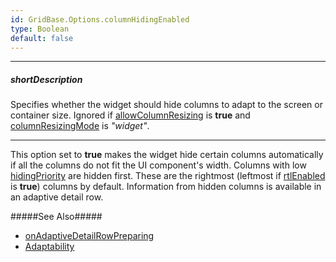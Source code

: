 ```yaml
---
id: GridBase.Options.columnHidingEnabled
type: Boolean
default: false
---
```

---
##### shortDescription
Specifies whether the widget should hide columns to adapt to the screen or container size. Ignored if [allowColumnResizing](/api-reference/10%20UI%20Widgets/GridBase/1%20Configuration/allowColumnResizing.md '{basewidgetpath}/Configuration/#allowColumnResizing') is **true** and [columnResizingMode](/api-reference/10%20UI%20Widgets/GridBase/1%20Configuration/columnResizingMode.md '{basewidgetpath}/Configuration/#columnResizingMode') is *"widget"*.

---
This option set to **true** makes the widget hide certain columns automatically if all the columns do not fit the UI component's width. Columns with low [hidingPriority](/api-reference/_hidden/GridBaseColumn/hidingPriority.md '{basewidgetpath}/Configuration/columns/#hidingPriority') are hidden first. These are the rightmost (leftmost if [rtlEnabled](/api-reference/10%20UI%20Widgets/DOMComponent/1%20Configuration/rtlEnabled.md '/Documentation/ApiReference/UI_Widgets/dxDataGrid/Configuration/#rtlEnabled') is **true**) columns by default. Information from hidden columns is available in an adaptive detail row.

#####See Also#####
- [onAdaptiveDetailRowPreparing](/api-reference/10%20UI%20Widgets/GridBase/1%20Configuration/onAdaptiveDetailRowPreparing.md '{basewidgetpath}/Configuration/#onAdaptiveDetailRowPreparing')
- [Adaptability](/concepts/05%20Widgets/DataGrid/15%20Columns/50%20Adaptability.md '/Documentation/Guide/Widgets/{WidgetName}/Columns/Adaptability/')